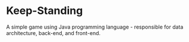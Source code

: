 # Keep-Standing
A simple game using Java programming language - responsible for data architecture, back-end, and
front-end.
